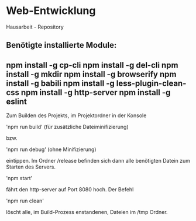 # Web-Entwicklung
Hausarbeit - Repository

Benötigte installierte Module:
--------------------------------
npm install -g cp-cli
npm install -g del-cli
npm install -g mkdir
npm install -g browserify
npm install -g babili
npm install -g less-plugin-clean-css
npm install -g http-server
npm install -g eslint
--------------------------------

Zum Builden des Projekts, im Projektordner in der Konsole

'npm run build' (für zusätzliche Dateiminifizierung)

bzw.

'npm run debug' (ohne Minifizierung)

eintippen. Im Ordner /release befinden sich dann alle benötigten Datein zum 
Starten des Servers. 

'npm start' 

fährt den http-server auf Port 8080 hoch. Der Befehl

'npm run clean'

löscht alle, im Build-Prozess enstandenen, Dateien im /tmp Ordner.

